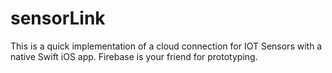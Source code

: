 # sensorLink
This is a quick implementation of a cloud connection for IOT Sensors with a native Swift iOS app. Firebase is your friend for prototyping.
